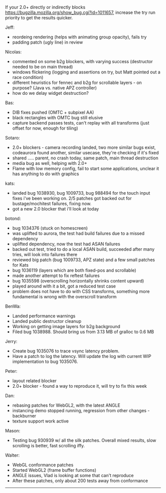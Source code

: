 If your 2.0+ directly or indirectly blocks https://bugzilla.mozilla.org/show_bug.cgi?id=1011657, increase the try run priority to get the results quicker.


Jeff:
* reordeing rendering (helps with animating group opacity), fails try
* padding patch (ugly line) in review

Nicolas:
* commented on some b2g blockers, with varying success (destructor needed to be on main thread)
* windows flickering (logging and assertions on try, but Matt pointed out a race condition)
* different heuristics for fennec and b2g for scrollable layers - on purpose? (Java vs. native APZ controller)
* how do we delay widget destruction?

Bas:
* DIB fixes pushed (OMTC + subpixel AA)
* black rectangles with OMTC bug still elusive
* capture backend passes tests, can't replay with all transforms (just offset for now, enough for tiling)

Sotaro:
* 2.0+ blockers - camera recording landed, two more similar bugs exist, codeaurora found another, similar usecase, they're checking if it's fixed
* shared ..... parent, no crash today, same patch, main thread destruction
* media bug as well, helping with 2.0+
* Flame with low memory config, fail to start some applications, unclear it has anything to do with graphics

kats:
* landed bug 1038930, bug 1009733, bug 988494 for the touch input fixes i've been working on. 2/5 patches got backed out for bustage/mochitest failures, fixing now.
* got a new 2.0 blocker that i'll look at today

botond:
* bug 1034376 (stuck on homescreen)
* was uplifted to aurora, the test had build failures due to a missed dependency
* uplifted dependency, now the test had ASAN failures
* backed out test, tried to do a local ASAN build, succeeded after many tries, will look into failures there
* reviewed big patch (bug 1009733, APZ state) and a few small patches for Kats
* bug 1036119 (layers which are both fixed-pos and scrollable)
* made another attempt to fix reftest failures
* bug 1035598 (overscrolling horizontally shrinks content upward)
* played around with it a bit, got a reduced test case
* problem does not have to do with CSS transforms, something more fundamental is wrong with the overscroll transform

BenWa:
* Landed performance warnings
* Landed public destructor cleanup
* Working on getting image layers for b2g background
* Filed bug 1038988. Should bring us from 3.13 MB of gralloc to 0.6 MB

Jerry:
* Create bug 1035076 to trace vsync latency problem.
* Have a patch to log the latency. Will update the log with current WIP implementation to bug 1035076.

Peter:
* layout related blocker
* 2.0+ blocker - found a way to reproduce it, will try to fix this week

Dan:
* rebasing patches for WebGL2, with the latest ANGLE
* instancing demo stopped running, regression from other changes - backburner
* texture support work active

Mason:
* Testing bug 930939 w/ all the silk patches. Overall mixed results, slow scrolling is better, fast scrolling iffy.

Walter:
* WebGL conformance patches
* Started WebGL2 (frame buffer functions)
* ANGLE issues, Vlad is looking at some that can't reproduce
* After these patches, only about 200 tests away from conformance

________________


